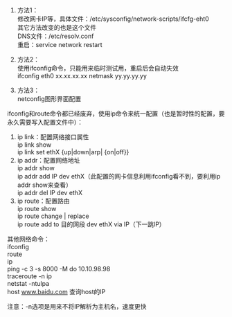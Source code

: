 1. 方法1：  
  修改网卡IP等，具体文件：/etc/sysconfig/network-scripts/ifcfg-eht0  
  其它方法改变的也是这个文件  
  DNS文件：/etc/resolv.conf  
  重启：service network restart

2. 方法2：  
  使用ifconfig命令，只能用来临时测试用，重启后会自动失效  
  ifconfig eth0 xx.xx.xx.xx netmask yy.yy.yy.yy

3. 方法3：  
  netconfig图形界面配置

ifconfig和route命令都已经废弃，使用ip命令来统一配置（也是暂时性的配置，要永久需要写入配置文件中）：  

1. ip link：配置网络接口属性  
    ip link show  
    ip link set ethX {up|down|arp| {on|off}}  
2. ip addr：配置网络地址  
    ip addr show  
    ip addr add IP dev ethX（此配置的网卡信息利用ifconfig看不到，要利用ip addr show来查看）  
    ip addr del IP dev ethX
3. ip route：配置路由  
    ip route show  
    ip route change | replace  
    ip route add to 目的网段 dev ethX via IP（下一跳IP）

其他网络命令：  
ifconfig  
route  
ip  
ping -c 3 -s 8000 -M do 10.10.98.98  
traceroute -n ip  
netstat -ntulpa  
host www.baidu.com  查询host的IP

注意：-n选项是用来不将IP解析为主机名，速度更快
